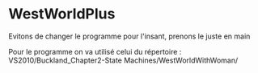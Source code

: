 # WestWorldPlus

Evitons de changer le programme pour l'insant, prenons le juste en main

Pour le programme on va utilisé celui du répertoire : 
VS2010/Buckland_Chapter2-State Machines/WestWorldWithWoman/
